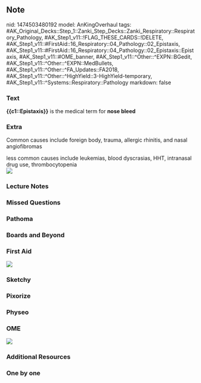 ## Note
nid: 1474503480192
model: AnKingOverhaul
tags: #AK_Original_Decks::Step_1::Zanki_Step_Decks::Zanki_Respiratory::Respiratory_Pathology, #AK_Step1_v11::!FLAG_THESE_CARDS::!DELETE, #AK_Step1_v11::#FirstAid::16_Respiratory::04_Pathology::02_Epistaxis, #AK_Step1_v11::#FirstAid::16_Respiratory::04_Pathology::02_Epistaxis::Epistaxis, #AK_Step1_v11::#OME_banner, #AK_Step1_v11::^Other::^EXPN::BGedit, #AK_Step1_v11::^Other::^EXPN::MedBullets, #AK_Step1_v11::^Other::^FA_Updates::FA2018, #AK_Step1_v11::^Other::^HighYield::3-HighYield-temporary, #AK_Step1_v11::^Systems::Respiratory::Pathology
markdown: false

### Text
<div>
  <b>{{c1::Epistaxis}}</b> is the medical term for <b>nose
  bleed</b>
</div>

### Extra
Common causes include foreign body, trauma, allergic rhinitis, and
nasal angiofibromas
<div>
  less common causes include leukemias, blood dyscrasias, HHT,
  intranasal drug use, thrombocytopenia
</div>
<div><img src="paste-93132070846465.jpg"></div>

### Lecture Notes


### Missed Questions


### Pathoma


### Boards and Beyond


### First Aid
<img src="tmplPWedw.png">

### Sketchy


### Pixorize


### Physeo


### OME
<div class="ome-widget">
  <a href="https://onlinemeded.org?ref=anki"><img src=
  "_OME_AnkiFlashcards_General_3.png"></a>
</div>

### Additional Resources


### One by one

